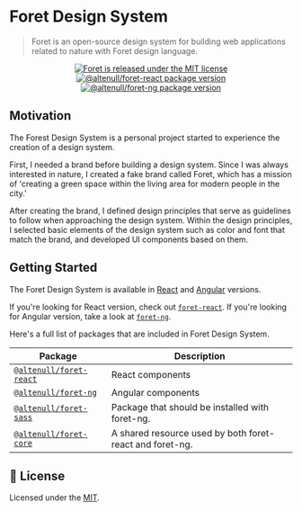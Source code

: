 # Foret Design System

> Foret is an open-source design system for building web applications related to nature with Foret design language.

<p align="center">
  <a href="https://github.com/altenull/foret/blob/master/LICENSE">
    <img src="https://img.shields.io/badge/license-MIT-blue.svg" alt="Foret is released under the MIT license" />
  </a>
  <a href="https://www.npmjs.com/package/@altenull/foret-react">
    <img src="https://img.shields.io/npm/v/@altenull/foret-react?logo=npm&logoColor=fff&label=%40altenull%2Fforet-react&color=limegreen" alt="@altenull/foret-react package version" />
  </a>
  <a href="https://www.npmjs.com/package/@altenull/foret-ng">
    <img src="https://img.shields.io/npm/v/@altenull/foret-ng?logo=npm&logoColor=fff&label=%40altenull%2Fforet-ng&color=limegreen" alt="@altenull/foret-ng package version" />
  </a>
</p>

## Motivation

The Forest Design System is a personal project started to experience the creation of a design system.

First, I needed a brand before building a design system. Since I was always interested in nature, I created a fake brand called Foret, which has a mission of 'creating a green space within the living area for modern people in the city.'

After creating the brand, I defined design principles that serve as guidelines to follow when approaching the design system. Within the design principles, I selected basic elements of the design system such as color and font that match the brand, and developed UI components based on them.

## Getting Started

The Foret Design System is available in [React](https://reactjs.org/) and [Angular](https://angular.io/) versions.

If you're looking for React version, check out [`foret-react`](./foret-react). If you're looking for Angular
version, take a look at [`foret-ng`](./foret-ng).

Here's a full list of packages that are included in Foret Design System.

| Package                                  | Description                                              |
| ---------------------------------------- | -------------------------------------------------------- |
| [`@altenull/foret-react`](./foret-react) | React components                                         |
| [`@altenull/foret-ng`](./foret-ng)       | Angular components                                       |
| [`@altenull/foret-sass`](./foret-sass)   | Package that should be installed with foret-ng.          |
| [`@altenull/foret-core`](./foret-core)   | A shared resource used by both foret-react and foret-ng. |

## 📝 License

Licensed under the [MIT](./LICENSE).
